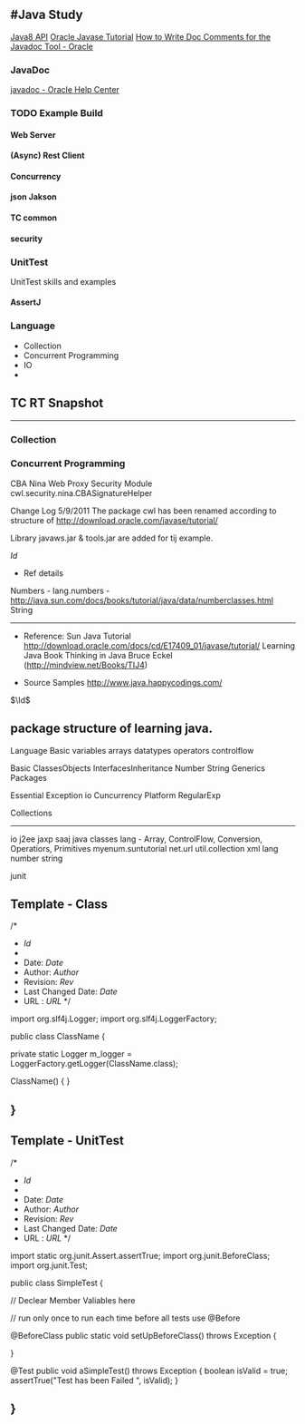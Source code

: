 
#Java Study
-----------------------------
[Java8 API](https://docs.oracle.com/javase/8/docs/api/)
[Oracle Javase Tutorial](https://docs.oracle.com/javase/tutorial/)
[How to Write Doc Comments for the Javadoc Tool - Oracle](http://www.oracle.com/technetwork/articles/java/index-137868.html)

### JavaDoc
[javadoc - Oracle Help Center](https://docs.oracle.com/javase/8/docs/technotes/tools/windows/javadoc.html)


### TODO Example Build
#### Web Server

#### (Async) Rest Client

#### Concurrency

#### json Jakson

#### TC common

#### security




### UnitTest
UnitTest skills and examples
#### AssertJ

### Language

* Collection
* Concurrent Programming
* IO
*


## TC RT Snapshot
-----------------------------
### Collection
### Concurrent Programming
CBA Nina Web Proxy Security Module
cwl.security.nina.CBASignatureHelper



Change Log
5/9/2011 The package cwl has been renamed according to structure of http://download.oracle.com/javase/tutorial/


Library
javaws.jar & tools.jar are added for tij example.

$Id$

* Ref details

Numbers - lang.numbers - http://java.sun.com/docs/books/tutorial/java/data/numberclasses.html
String

-----------------------------------------------------------------

* Reference:
   Sun Java Tutorial   http://download.oracle.com/docs/cd/E17409_01/javase/tutorial/
   Learning Java       Book
   Thinking in Java    Bruce Eckel (http://mindview.net/Books/TIJ4)

* Source Samples
   http://www.java.happycodings.com/
   
   

 $\Id$ 

package structure of learning java.
-----------------------------------------------------------------

Language Basic
   variables
   arrays
   datatypes
   operators
   controlflow

Basic
   ClassesObjects
   InterfacesInheritance
   Number
   String
   Generics
   Packages

Essential
   Exception
   io
   Cuncurrency
   Platform
   RegularExp

Collections

-----------------------------------------------------------------
   
io
j2ee
   jaxp
   saaj
java
   classes
   lang     - Array, ControlFlow, Conversion, Operatiors, Primitives
myenum.suntutorial
net.url
util.collection
xml
lang
   number
   string



junit





Template - Class
-----------------------------------------------------------------

/*
 *  $Id$
 *
 *  Date: $Date$
 *  Author: $Author$
 *  Revision: $Rev$
 *  Last Changed Date: $Date$
 *  URL : $URL$
 */

import org.slf4j.Logger;
import org.slf4j.LoggerFactory;

public class ClassName {

   private static Logger m_logger = LoggerFactory.getLogger(ClassName.class);

   ClassName() {
   }

}
-----------------------------------------------------------------

Template - UnitTest
-----------------------------------------------------------------

/*
 *  $Id$
 *
 *  Date: $Date$
 *  Author: $Author$
 *  Revision: $Rev$
 *  Last Changed Date: $Date$
 *  URL : $URL$
 */
 
import static org.junit.Assert.assertTrue;
import org.junit.BeforeClass;
import org.junit.Test;

public class SimpleTest {

   // Declear Member Valiables here

   // run only once    to run each time before all tests use @Before

   @BeforeClass
   public static void setUpBeforeClass() throws Exception {

   }

   @Test
   public void aSimpleTest() throws Exception {
      boolean isValid = true;
      assertTrue("Test has been Failed ", isValid);
   }

}
-----------------------------------------------------------------
